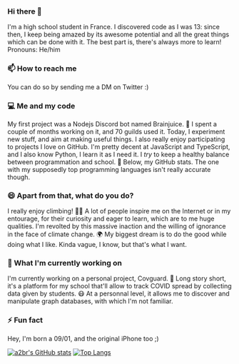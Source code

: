 ### Hi there 👋

<!--
**a2br/a2br** is a ✨ _special_ ✨ repository because its `README.md` (this file) appears on your GitHub profile.

Here are some ideas to get you started:

- 🔭 I’m currently working on ...
- 🌱 I’m currently learning ...
- 👯 I’m looking to collaborate on ...
- 🤔 I’m looking for help with ...
- 💬 Ask me about ...
- 📫 How to reach me: ...
- 😄 Pronouns: ...
- ⚡ Fun fact: ...
-->

I'm a high school student in France. I discovered code as I was 13: since then, I keep being amazed by its awesome potential and all the great things which can be done with it. The best part is, there's always more to learn! Pronouns: He/him

### 📫 How to reach me
You can do so by sending me a DM on Twitter :)

### 💻 Me and my code
My first project was a Nodejs Discord bot named Brainjuice. 🧠 I spent a couple of months working on it, and 70 guilds used it. Today, I experiment new stuff, and aim at making useful things. I also really enjoy participating to projects I love on GitHub. I'm pretty decent at JavaScript and TypeScript, and I also know Python, I learn it as I need it. I *try* to keep a healthy balance between programmation and school. 🏫 Below, my GitHub stats. The one with my supposedly top programming languages isn't really accurate though.

### 😄 Apart from that, what do you do?
I really enjoy climbing! 🧗‍♂️ A lot of people inspire me on the Internet or in my entourage, for their curiosity and eager to learn, which are to me huge qualities. I'm revolted by this massive inaction and the willing of ignorance in the face of climate change. 🌍 My biggest dream is to do the good while doing what I like. Kinda vague, I know, but that's what I want.

### 🔭 What I'm currently working on
I'm currently working on a personal project, Covguard. 🦠 Long story short, it's a platform for my school that'll allow to track COVID spread by collecting data given by students. 😷 At a personnal level, it allows me to discover and manipulate graph databases, with which I'm not familiar.

### ⚡ Fun fact
Hey, I'm born a 09/01, and the original iPhone too ;)

[![a2br's GitHub stats](https://github-readme-stats.vercel.app/api?username=a2br&count_private=true&show_icons=true)](https://github.com/anuraghazra/github-readme-stats)
[![Top Langs](https://github-readme-stats.vercel.app/api/top-langs/?username=a2br&layout=compact)](https://github.com/anuraghazra/github-readme-stats)
